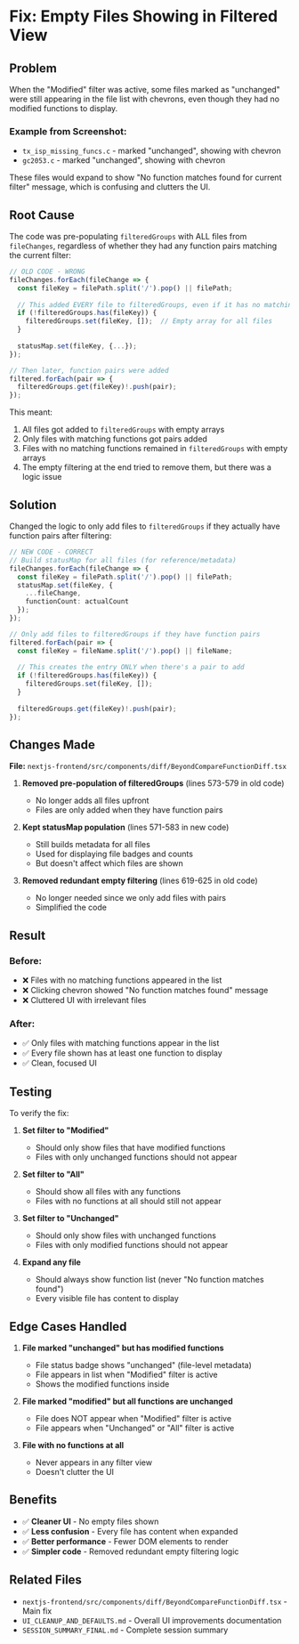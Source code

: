 # Fix: Empty Files Showing in Filtered View

## Problem

When the "Modified" filter was active, some files marked as "unchanged" were still appearing in the file list with chevrons, even though they had no modified functions to display.

### Example from Screenshot:
- `tx_isp_missing_funcs.c` - marked "unchanged", showing with chevron
- `gc2053.c` - marked "unchanged", showing with chevron

These files would expand to show "No function matches found for current filter" message, which is confusing and clutters the UI.

## Root Cause

The code was pre-populating `filteredGroups` with ALL files from `fileChanges`, regardless of whether they had any function pairs matching the current filter:

```typescript
// OLD CODE - WRONG
fileChanges.forEach(fileChange => {
  const fileKey = filePath.split('/').pop() || filePath;
  
  // This added EVERY file to filteredGroups, even if it has no matching functions
  if (!filteredGroups.has(fileKey)) {
    filteredGroups.set(fileKey, []);  // Empty array for all files
  }
  
  statusMap.set(fileKey, {...});
});

// Then later, function pairs were added
filtered.forEach(pair => {
  filteredGroups.get(fileKey)!.push(pair);
});
```

This meant:
1. All files got added to `filteredGroups` with empty arrays
2. Only files with matching functions got pairs added
3. Files with no matching functions remained in `filteredGroups` with empty arrays
4. The empty filtering at the end tried to remove them, but there was a logic issue

## Solution

Changed the logic to only add files to `filteredGroups` if they actually have function pairs after filtering:

```typescript
// NEW CODE - CORRECT
// Build statusMap for all files (for reference/metadata)
fileChanges.forEach(fileChange => {
  const fileKey = filePath.split('/').pop() || filePath;
  statusMap.set(fileKey, {
    ...fileChange,
    functionCount: actualCount
  });
});

// Only add files to filteredGroups if they have function pairs
filtered.forEach(pair => {
  const fileKey = fileName.split('/').pop() || fileName;
  
  // This creates the entry ONLY when there's a pair to add
  if (!filteredGroups.has(fileKey)) {
    filteredGroups.set(fileKey, []);
  }
  
  filteredGroups.get(fileKey)!.push(pair);
});
```

## Changes Made

**File:** `nextjs-frontend/src/components/diff/BeyondCompareFunctionDiff.tsx`

1. **Removed pre-population of filteredGroups** (lines 573-579 in old code)
   - No longer adds all files upfront
   - Files are only added when they have function pairs

2. **Kept statusMap population** (lines 571-583 in new code)
   - Still builds metadata for all files
   - Used for displaying file badges and counts
   - But doesn't affect which files are shown

3. **Removed redundant empty filtering** (lines 619-625 in old code)
   - No longer needed since we only add files with pairs
   - Simplified the code

## Result

### Before:
- ❌ Files with no matching functions appeared in the list
- ❌ Clicking chevron showed "No function matches found" message
- ❌ Cluttered UI with irrelevant files

### After:
- ✅ Only files with matching functions appear in the list
- ✅ Every file shown has at least one function to display
- ✅ Clean, focused UI

## Testing

To verify the fix:

1. **Set filter to "Modified"**
   - Should only show files that have modified functions
   - Files with only unchanged functions should not appear

2. **Set filter to "All"**
   - Should show all files with any functions
   - Files with no functions at all should still not appear

3. **Set filter to "Unchanged"**
   - Should only show files with unchanged functions
   - Files with only modified functions should not appear

4. **Expand any file**
   - Should always show function list (never "No function matches found")
   - Every visible file has content to display

## Edge Cases Handled

1. **File marked "unchanged" but has modified functions**
   - File status badge shows "unchanged" (file-level metadata)
   - File appears in list when "Modified" filter is active
   - Shows the modified functions inside

2. **File marked "modified" but all functions are unchanged**
   - File does NOT appear when "Modified" filter is active
   - File appears when "Unchanged" or "All" filter is active

3. **File with no functions at all**
   - Never appears in any filter view
   - Doesn't clutter the UI

## Benefits

- ✅ **Cleaner UI** - No empty files shown
- ✅ **Less confusion** - Every file has content when expanded
- ✅ **Better performance** - Fewer DOM elements to render
- ✅ **Simpler code** - Removed redundant empty filtering logic

## Related Files

- `nextjs-frontend/src/components/diff/BeyondCompareFunctionDiff.tsx` - Main fix
- `UI_CLEANUP_AND_DEFAULTS.md` - Overall UI improvements documentation
- `SESSION_SUMMARY_FINAL.md` - Complete session summary

